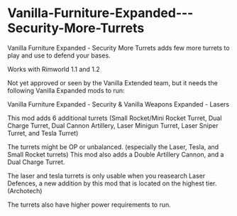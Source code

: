 # Vanilla-Furniture-Expanded---Security-More-Turrets
 Vanilla Furniture Expanded - Security More Turrets adds few more turrets to play and use to defend your bases.
 
Works with Rimworld 1.1 and 1.2

Not yet approved or seen by the Vanilla Extended team, but it needs the following Vanilla Expanded mods to run:

Vanilla Furniture Expanded - Security & Vanilla Weapons Expanded - Lasers


This mod adds 6 additional turrets (Small Rocket/Mini Rocket Turret, Dual Charge Turret, Dual Cannon Artillery, Laser Minigun Turret, Laser Sniper Turret, and Tesla Turret)


The turrets might be OP or unbalanced. (especially the Laser, Tesla, and Small Rocket turrets) This mod also adds a Double Artillery Cannon, and a Dual Charge Turret.


The laser and tesla turrets is only usable when you reasearch Laser Defences, a new addition by this mod that is located on the highest tier. (Archotech)


The turrets also have higher power requirements to run.
